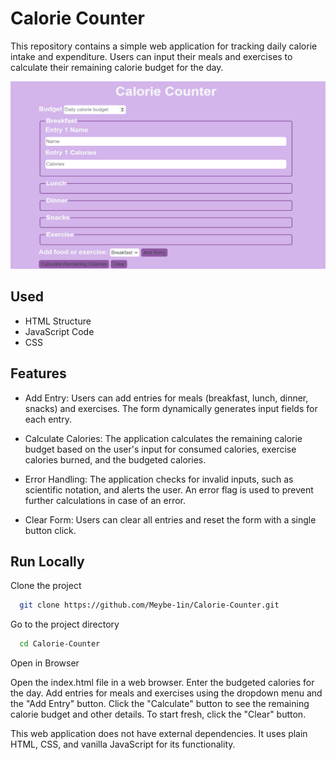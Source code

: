 
# Calorie Counter

This repository contains a simple web application for tracking daily calorie intake and expenditure. Users can input their meals and exercises to calculate their remaining calorie budget for the day.




<img src="assets/calorieCounter.png" width="650" height="300">


## Used

- HTML Structure
- JavaScript Code
- CSS
## Features

- Add Entry: Users can add entries for meals (breakfast, lunch, dinner, snacks) and exercises. The form dynamically generates input fields for each entry.

- Calculate Calories: The application calculates the remaining calorie budget based on the user's input for consumed calories, exercise calories burned, and the budgeted calories.

- Error Handling: The application checks for invalid inputs, such as scientific notation, and alerts the user. An error flag is used to prevent further calculations in case of an error.

- Clear Form: Users can clear all entries and reset the form with a single button click.


## Run Locally

Clone the project

```bash
  git clone https://github.com/Meybe-1in/Calorie-Counter.git
```

Go to the project directory

```bash
  cd Calorie-Counter
```

Open in Browser

Open the index.html file in a web browser.
Enter the budgeted calories for the day.
Add entries for meals and exercises using the dropdown menu and the "Add Entry" button.
Click the "Calculate" button to see the remaining calorie budget and other details.
To start fresh, click the "Clear" button.

This web application does not have external dependencies. It uses plain HTML, CSS, and vanilla JavaScript for its functionality.
